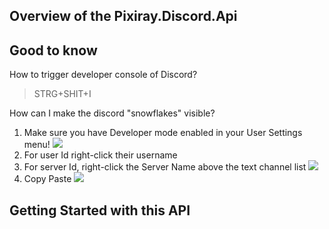 ﻿Overview of the Pixiray.Discord.Api
-

Good to know
--

How to trigger developer console of Discord?
> STRG+SHIT+I

How can I make the discord "snowflakes" visible?

1. Make sure you have Developer mode enabled in your User Settings menu!
![](https://support.discordapp.com/hc/article_attachments/115000233371/HD5_SETTINGS.png)
2. For user Id right-click their username
3. For server Id, right-click the Server Name above the text channel list
![](https://support.discordapp.com/hc/article_attachments/115000233391/HD_5_FINAL.png)
4. Copy Paste
![](https://support.discordapp.com/hc/en-us/article_attachments/208086667/AndCopyPasta.png)

Getting Started with this API
--